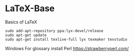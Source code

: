 # LaTeX-Base
Basics of LaTeX
```batch
sudo add-apt-repository ppa:lyx-devel/release
sudo apt-get update
sudo apt-get install texlive-full lyx texmaker texstudio 

```
Windows
For glossary install Perl https://strawberryperl.com/
